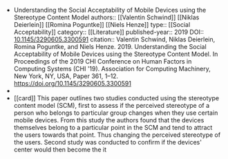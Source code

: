 - Understanding the Social Acceptability of Mobile Devices using the Stereotype Content Model
  authors::  [[Valentin Schwind]] [[Niklas Deierlein]] [[Romina Poguntke]] [[Niels Henze]]
  type:: [[Social Acceptability]]
  category:: [[Literature]] 
  published-year:: 2019
  DOI:: [10.1145/3290605.3300591](https://doi.org/10.1145/3290605.3300591) 
  citation:: Valentin Schwind, Niklas Deierlein, Romina Poguntke, and Niels Henze. 2019. Understanding the Social Acceptability of Mobile Devices using the Stereotype Content Model. In Proceedings of the 2019 CHI Conference on Human Factors in Computing Systems (CHI '19). Association for Computing Machinery, New York, NY, USA, Paper 361, 1–12. https://doi.org/10.1145/3290605.3300591
-
- [[card]] This paper outlines two studies conducted using the stereotype content model (SCM), first to assess if the perceived stereotype of a person who belongs to particular group changes when they use certain mobile devices. From this study the authors found that the devices themselves belong to a particular point in the SCM and tend to attract the users towards that point. Thus changing the perceived stereotype of the users. Second study was conducted to confirm if the devices' center would then become the it